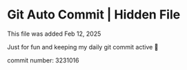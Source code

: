 # Git Auto Commit | Hidden File

This file was added Feb 12, 2025

Just for fun and keeping my daily git commit active 🤪

commit number: 3231016
